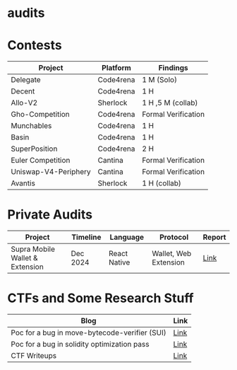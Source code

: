 # audits

# Contests

|**Project**     |**Platform**   | **Findings**    |
|------------------|---------------|-----------------|
| Delegate       | Code4rena    | 1 M (Solo)  |
| Decent       | Code4rena    | 1 H       |
|Allo-V2 | Sherlock | 1 H ,5 M (collab)|
|Gho-Competition | Code4rena | Formal Verification|
| Munchables       | Code4rena    | 1 H       |
| Basin       | Code4rena    | 1 H       |
| SuperPosition       | Code4rena    | 2 H       |
|Euler Competition |Cantina | Formal Verification|
|Uniswap-V4-Periphery | Cantina | Formal Verification|
| Avantis | Sherlock | 1 H (collab)|




# Private Audits

| **Project**                     | **Timeline** | **Language**   | **Protocol**          | **Report**                     |
|----------------------------------|--------------|----------------|-----------------------|---------------------------------|
| Supra Mobile Wallet & Extension | Dec 2024     | React Native   | Wallet, Web Extension | [Link](https://drive.google.com/file/d/1i0pmF5ov1GPyLMh24dPhYanHfJiqoEoZ/view) |


# CTFs and Some Research Stuff

| **Blog**                   | **Link**                     |
|----------------------------|------------------------------|
| Poc for a bug in move-bytecode-verifier (SUI)              | [Link](https://d4r3-d3v1l.github.io/blog/2023/07/26/Task04-move-bytecode-poc.html) |
| Poc for a bug in solidity optimization pass               | [Link](https://d4r3-d3v1l.github.io/blog/2023/07/26/Task02-YUL-StackLimitEvader-Poc.html) |
| CTF Writeups               | [Link](https://d4r3-d3v1l.github.io/blog) |

